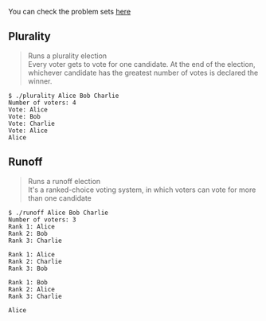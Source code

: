 You can check the problem sets [here](https://cs50.harvard.edu/x/2020/psets/3/)

## Plurality
> Runs a plurality election </br>
> Every voter gets to vote for one candidate. At the end of the election, whichever candidate has the greatest number of votes is declared the winner.
```
$ ./plurality Alice Bob Charlie
Number of voters: 4
Vote: Alice
Vote: Bob
Vote: Charlie
Vote: Alice
Alice
```

## Runoff
> Runs a runoff election </br>
> It's a ranked-choice voting system, in which voters can vote for more than one candidate
```
$ ./runoff Alice Bob Charlie
Number of voters: 3
Rank 1: Alice
Rank 2: Bob
Rank 3: Charlie

Rank 1: Alice
Rank 2: Charlie
Rank 3: Bob

Rank 1: Bob
Rank 2: Alice
Rank 3: Charlie

Alice
```
